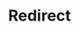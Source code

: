 ﻿---
layout: src/layouts/Redirect.astro
title: Redirect
redirect: https://octopus.com/docs/infrastructure/deployment-targets/tentacle/tentacle-communication
pubDate:  2023-01-01
navSearch: false
navSitemap: false
navMenu: false
---
